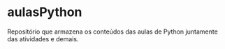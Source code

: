 # aulasPython
Repositório que armazena os conteúdos das aulas de Python juntamente das atividades e demais. 
